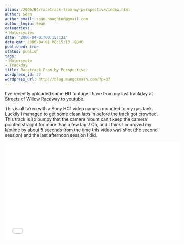 ```yaml
---
alias: /2006/04/racetrack-from-my-perspective/index.html
author: Sean
author_email: sean.houghton@gmail.com
author_login: Sean
categories:
- Motorcycles
date: "2006-04-01T00:15:13Z"
date_gmt: 2006-04-01 08:15:13 -0800
published: true
status: publish
tags:
- Motorcycle
- Trackday
title: Racetrack From My Perspective.
wordpress_id: 37
wordpress_url: http://blog.mungosmash.com/?p=37
---
```

I've recently uploaded some HD footage I have from my last trackday at Streets of Willow Raceway to youtube.

This is all taken with a Sony HC1 video camera mounted to my gas tank.  Luckily I managed to get some clean laps in before the track got crowded.  This track is so bumpy that the camera mount can't keep the camera pointed straight for more than a few laps!  Oh, and I think I improved my laptime by about 5 seconds from the time this video was shot (the second session) and the last afternoon session I did.

<iframe width="560" height="315" src="//www.youtube.com/embed/bTgHJmUwNK4" frameborder="0" allowfullscreen></iframe>


